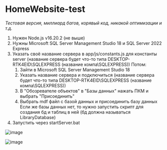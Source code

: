 ﻿# HomeWebsite-test

_Тестовая версия, миллиард багов, корявый код, никакой оптимизации и т.д._

1. Нужен Node.js v16.20.2 (не выше)
2. Нужны Microsoft SQL Server Management Studio 18 и SQL Server 2022 Express
3. Указать своё название сервера в app/js/constants.js для константы server (название сервера будет что-то типа DESKTOP-RTK4EID\SQLEXPRESS (название компа\SQLEXPRESS))
    Потом:
    1) Зайти в Microsoft SQL Server Management Studio 18
    2) Указать название сервера и подключиться (название сервера будет что-то типа DESKTOP-RTK4EID\SQLEXPRESS (название компа\SQLEXPRESS))
    3) В "Обозревателе объектов" в "Базы данных" нажать ПКМ и выбрать "Присоединить"
    4) Выбрать mdf файл с базой данных и присоединить базу данных
    Если же базы данных нет, то нужно запустить скрипт для создания бд и таблиц в ней (бд должна называться LibraryDatabase)
4. Запустить через startServer.bat

![image](https://github.com/user-attachments/assets/386fc4a6-a3b0-467e-ae10-fbb2374ae9a1)

![image](https://github.com/user-attachments/assets/e647d23b-5487-4d56-a511-7501ad1433a8)
